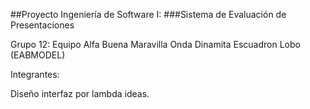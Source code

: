 ##Proyecto Ingeniería de Software I: 
###Sistema de Evaluación de Presentaciones

Grupo 12: Equipo Alfa Buena Maravilla Onda Dinamita Escuadron Lobo (EABMODEL)

Integrantes:

Diseño interfaz por lambda ideas.
